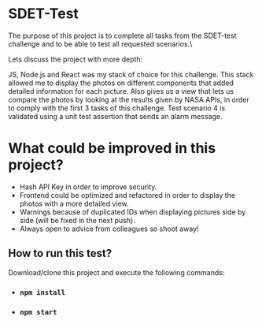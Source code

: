 # SDET-Test

The purpose of this project is to complete all tasks from the SDET-test challenge and to be able to test all requested scenarios.\

Lets discuss the project with more depth:

JS, Node.js and React was my stack of choice for this challenge. This stack allowed me to display the photos on different components that
added detailed information for each picture. Also gives us a view that lets us compare the photos by looking at the results given by
NASA APIs, in order to comply with the first 3 tasks of this challenge. Test scenario 4 is validated using a unit test assertion
that sends an alarm message.

# What could be improved in this project?

- Hash API Key in order to improve security.
- Frontend could be optimized and refactored in order to display the photos with a more detailed view. 
- Warnings because of duplicated IDs when displaying pictures side by side (will be fixed in the next push).
- Always open to advice from colleagues so shoot away!

## How to run this test?

Download/clone this project and execute the following commands:

- ### `npm install`
- ### `npm start`
